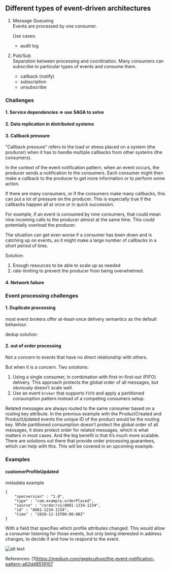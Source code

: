 ## Different types of event-driven architectures

1. Message Queueing  
   Events are processed by one consumer.

   Use cases:

   - audit log

2. Pub/Sub  
   Separation between processing and coordination.
   Many consumers can subscribe to particular types of events and consume them.
   - callback (notify)
   - subscription
   - unsubscribe

### Challenges

#### 1. Service dependencies => use SAGA to solve

#### 2. Data replication in distributed systems

#### 3. Callback pressure

"Callback pressure" refers to the load or stress placed on a system (the producer) when it has to handle multiple callbacks from other systems (the consumers).

In the context of the event notification pattern, when an event occurs, the producer sends a notification to the consumers. Each consumer might then make a callback to the producer to get more information or to perform some action.

If there are many consumers, or if the consumers make many callbacks, this can put a lot of pressure on the producer. This is especially true if the callbacks happen all at once or in quick succession.

For example, if an event is consumed by nine consumers, that could mean nine incoming calls to the producer almost at the same time. This could potentially overload the producer.

The situation can get even worse if a consumer has been down and is catching up on events, as it might make a large number of callbacks in a short period of time.

Solution:

1. Enough resources to be able to scale up as needed
2. rate-limiting to prevent the producer from being overwhelmed.

#### 4. Network failure

### Event processing challenges

#### 1. Duplicate processing

most event brokers offer at-least-once delivery semantics as the default behaviour.

dedup solution:

#### 2. out of order processing

Not a concern to events that have no direct relationship with others.

But when it is a concern.
Two solutions:

1. Using a single consumer, in combination with first-in-first-out (FIFO) delivery. This approach protects the global order of all messages, but obviously doesn’t scale well.
2. Use an event `broker` that supports `FIFO` and apply a partitioned consumption pattern instead of a competing consumers setup.

Related messages are always routed to the same consumer based on a routing key attribute. In the previous example with the ProductCreated and ProductUpdated events the unique ID of the product would be the routing key. While partitioned consumption doesn’t protect the global order of all messages, it does protect order for related messages, which is what matters in most cases. And the big benefit is that it’s much more scalable. There are solutions out there that provide order processing guarantees, which can help with this. This will be covered in an upcoming example.

### Examples

#### customerProfileUpdated

metadata example

```
{
    "specversion" : "1.0",
    "type" : "com.example.orderPlaced",
    "source" : "/order/v1/A001-1234-1234",
    "id" : "A001-1234-1234",
    "time" : "2020-12-15T00:00:00Z"
}

```

With a field that specifies which profile attributes changed. This would allow a consumer listening for those events, but only being interested in address changes, to decide if and how to respond to the event.

![alt text](https://miro.medium.com/v2/resize:fit:720/format:webp/1*VhHfoFl54K2-bsH3r2Cgnw.png)

References:
[1]https://medium.com/geekculture/the-event-notification-pattern-a62d48519107
